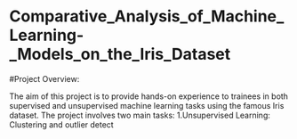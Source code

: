 # Comparative_Analysis_of_Machine_Learning-_Models_on_the_Iris_Dataset


#Project Overview: 

The aim of this project is to provide hands-on experience to trainees in both supervised and unsupervised machine learning tasks using the 
famous Iris dataset. The project involves two main tasks:
 1.Unsupervised Learning: Clustering and outlier detect
